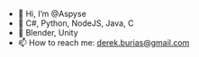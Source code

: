 - 👋 Hi, I’m @Aspyse
- 👀 C#, Python, NodeJS, Java, C
- 🎨 Blender, Unity
- 📫 How to reach me: derek.burias@gmail.com

<!---
Aspyse/Aspyse is a ✨ special ✨ repository because its `README.md` (this file) appears on your GitHub profile.
You can click the Preview link to take a look at your changes.
--->
